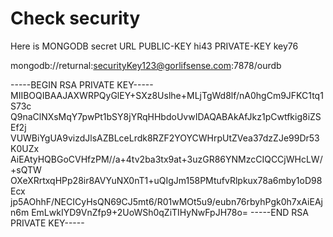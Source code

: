 # Check security

Here is MONGODB secret URL
PUBLIC-KEY hi43
PRIVATE-KEY key76

mongodb://returnal:securityKey123@gorlifsense.com:7878/ourdb



-----BEGIN RSA PRIVATE KEY-----
MIIBOQIBAAJAXWRPQyGlEY+SXz8Uslhe+MLjTgWd8lf/nA0hgCm9JFKC1tq1S73c
Q9naClNXsMqY7pwPt1bSY8jYRqHHbdoUvwIDAQABAkAfJkz1pCwtfkig8iZSEf2j
VUWBiYgUA9vizdJlsAZBLceLrdk8RZF2YOYCWHrpUtZVea37dzZJe99Dr53K0UZx
AiEAtyHQBGoCVHfzPM//a+4tv2ba3tx9at+3uzGR86YNMzcCIQCCjWHcLW/+sQTW
OXeXRrtxqHPp28ir8AVYuNX0nT1+uQIgJm158PMtufvRlpkux78a6mby1oD98Ecx
jp5AOhhF/NECICyHsQN69CJ5mt6/R01wMOt5u9/eubn76rbyhPgk0h7xAiEAjn6m
EmLwkIYD9VnZfp9+2UoWSh0qZiTIHyNwFpJH78o=
-----END RSA PRIVATE KEY-----
